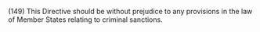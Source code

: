 (149) This Directive should be without prejudice to any provisions in the law of Member States relating to criminal sanctions.